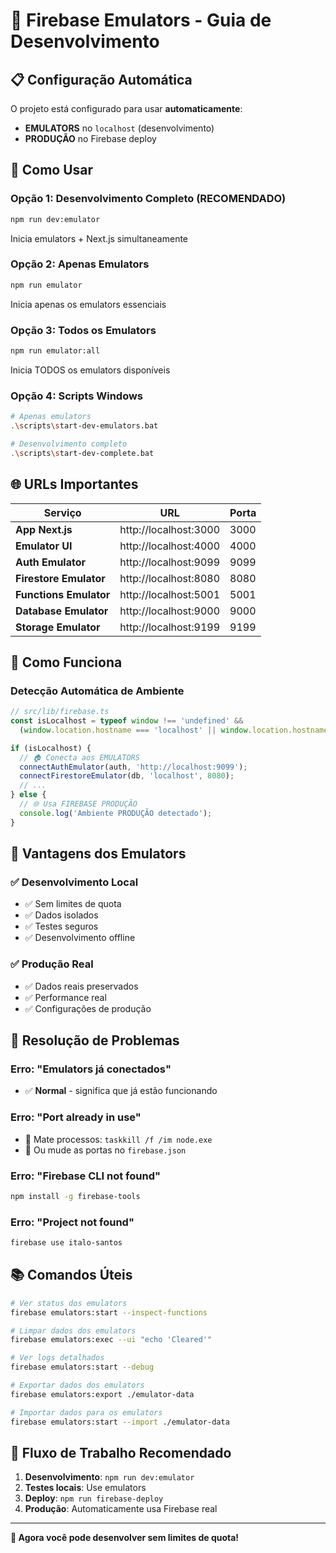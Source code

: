 # 🚀 Firebase Emulators - Guia de Desenvolvimento

## 📋 Configuração Automática

O projeto está configurado para usar **automaticamente**:
- **EMULATORS** no `localhost` (desenvolvimento)
- **PRODUÇÃO** no Firebase deploy

## 🎯 Como Usar

### **Opção 1: Desenvolvimento Completo (RECOMENDADO)**
```bash
npm run dev:emulator
```
Inicia emulators + Next.js simultaneamente

### **Opção 2: Apenas Emulators**
```bash
npm run emulator
```
Inicia apenas os emulators essenciais

### **Opção 3: Todos os Emulators**
```bash
npm run emulator:all
```
Inicia TODOS os emulators disponíveis

### **Opção 4: Scripts Windows**
```bash
# Apenas emulators
.\scripts\start-dev-emulators.bat

# Desenvolvimento completo
.\scripts\start-dev-complete.bat
```

## 🌐 URLs Importantes

| Serviço | URL | Porta |
|---------|-----|-------|
| **App Next.js** | http://localhost:3000 | 3000 |
| **Emulator UI** | http://localhost:4000 | 4000 |
| **Auth Emulator** | http://localhost:9099 | 9099 |
| **Firestore Emulator** | http://localhost:8080 | 8080 |
| **Functions Emulator** | http://localhost:5001 | 5001 |
| **Database Emulator** | http://localhost:9000 | 9000 |
| **Storage Emulator** | http://localhost:9199 | 9199 |

## 🔧 Como Funciona

### **Detecção Automática de Ambiente**
```typescript
// src/lib/firebase.ts
const isLocalhost = typeof window !== 'undefined' && 
  (window.location.hostname === 'localhost' || window.location.hostname === '127.0.0.1');

if (isLocalhost) {
  // 🏠 Conecta aos EMULATORS
  connectAuthEmulator(auth, 'http://localhost:9099');
  connectFirestoreEmulator(db, 'localhost', 8080);
  // ...
} else {
  // 🌐 Usa FIREBASE PRODUÇÃO
  console.log('Ambiente PRODUÇÃO detectado');
}
```

## 🎉 Vantagens dos Emulators

### **✅ Desenvolvimento Local**
- ✅ Sem limites de quota
- ✅ Dados isolados
- ✅ Testes seguros
- ✅ Desenvolvimento offline

### **✅ Produção Real**
- ✅ Dados reais preservados
- ✅ Performance real
- ✅ Configurações de produção

## 🚨 Resolução de Problemas

### **Erro: "Emulators já conectados"**
- ✅ **Normal** - significa que já estão funcionando

### **Erro: "Port already in use"**
- 🔧 Mate processos: `taskkill /f /im node.exe`
- 🔧 Ou mude as portas no `firebase.json`

### **Erro: "Firebase CLI not found"**
```bash
npm install -g firebase-tools
```

### **Erro: "Project not found"**
```bash
firebase use italo-santos
```

## 📚 Comandos Úteis

```bash
# Ver status dos emulators
firebase emulators:start --inspect-functions

# Limpar dados dos emulators
firebase emulators:exec --ui "echo 'Cleared'"

# Ver logs detalhados
firebase emulators:start --debug

# Exportar dados dos emulators
firebase emulators:export ./emulator-data

# Importar dados para os emulators
firebase emulators:start --import ./emulator-data
```

## 🎯 Fluxo de Trabalho Recomendado

1. **Desenvolvimento**: `npm run dev:emulator`
2. **Testes locais**: Use emulators
3. **Deploy**: `npm run firebase-deploy`
4. **Produção**: Automaticamente usa Firebase real

---

**🎉 Agora você pode desenvolver sem limites de quota!**
